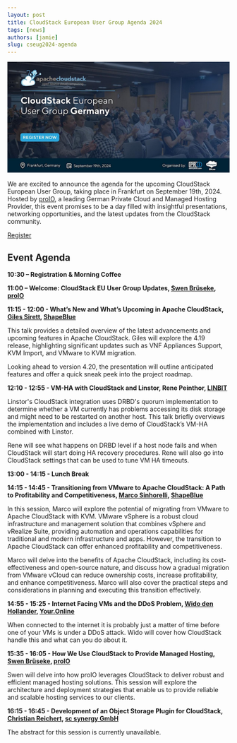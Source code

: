 ```yaml
---
layout: post
title: CloudStack European User Group Agenda 2024
tags: [news]
authors: [jamie]
slug: cseug2024-agenda
---
```


[![](banner.png "CSEUG 2024 Agenda")](/blog/cseug2024-agenda)

We are excited to announce the agenda for the upcoming CloudStack European User
Group, taking place in Frankfurt on September 19th, 2024. Hosted by
[proIO](https://www.proio.com), a leading German Private Cloud and Managed
Hosting Provider, this event promises to be a day filled with insightful
presentations, networking opportunities, and the latest updates from the
CloudStack community.

<div class="col col-3 col-lg text-center">
<a class="button button--primary button--lg" href="https://www.eventbrite.co.uk/e/cloudstack-european-user-group-germany-tickets-879369205967" target="_blank">Register</a><br/>
</div>

<!-- truncate -->

## Event Agenda

**10:30 – Registration & Morning Coffee**

**11:00 – Welcome: CloudStack EU User Group Updates, [Swen Brüseke](https://www.linkedin.com/in/swen-brüseke-391912193/), [proIO](https://www.proio.com)**

**11:15 - 12:00 - What’s New and What’s Upcoming in Apache CloudStack, [Giles Sirett](https://www.linkedin.com/in/gilessirett/), [ShapeBlue](https://www.shapeblue.com)**

This talk provides a detailed overview of the latest advancements and upcoming
features in Apache CloudStack. Giles will explore the 4.19 release, highlighting
significant updates such as VNF Appliances Support, KVM Import, and VMware to
KVM migration.

Looking ahead to version 4.20, the presentation will outline anticipated
features and offer a quick sneak peek into the project roadmap.

**12:10 - 12:55 - VM-HA with CloudStack and Linstor, Rene Peinthor, [LINBIT](https://linbit.com)**

Linstor's CloudStack integration uses DRBD's quorum implementation to determine
whether a VM currently has problems accessing its disk storage and might need to
be restarted on another host. This talk briefly overviews the implementation and
includes a live demo of CloudStack’s VM-HA combined with Linstor.

Rene will see what happens on DRBD level if a host node fails and when
CloudStack will start doing HA recovery procedures. Rene will also go into
CloudStack settings that can be used to tune VM HA timeouts.

**13:00 - 14:15 - Lunch Break**

**14:15 - 14:45 - Transitioning from VMware to Apache CloudStack: A Path to Profitability and Competitiveness, [Marco Sinhorelli](https://www.linkedin.com/in/msinhore/), [ShapeBlue](https://www.shapeblue.com)**

In this session, Marco will explore the potential of migrating from VMware to
Apache CloudStack with KVM. VMware vSphere is a robust cloud infrastructure and
management solution that combines vSphere and vRealize Suite, providing
automation and operations capabilities for traditional and modern infrastructure
and apps. However, the transition to Apache CloudStack can offer enhanced
profitability and competitiveness.

Marco will delve into the benefits of Apache CloudStack, including its
cost-effectiveness and open-source nature, and discuss how a gradual migration
from VMware vCloud can reduce ownership costs, increase profitability, and
enhance competitiveness. Marco will also cover the practical steps and
considerations in planning and executing this transition effectively.

**14:55 - 15:25 - Internet Facing VMs and the DDoS Problem, [Wido den Hollander](https://www.linkedin.com/in/widodh/), [Your.Online](https://your.online)**

When connected to the internet it is probably just a matter of time before one of your VMs is under a DDoS attack. Wido will cover how CloudStack handle this and what can you do about it.

**15:35 - 16:05 - How We Use CloudStack to Provide Managed Hosting, [Swen Brüseke](https://www.linkedin.com/in/swen-brüseke-391912193/), [proIO](https://www.proio.com)**

Swen will delve into how proIO leverages CloudStack to deliver robust and efficient managed hosting solutions. This session will explore the architecture and deployment strategies that enable us to provide reliable and scalable hosting services to our clients.

**16:15 - 16:45 - Development of an Оbject Storage Plugin for CloudStack, [Christian Reichert](https://www.linkedin.com/in/christian-reichert-35569b37/?originalSubdomain=de), [sc synergy GmbH](https://scsynergy.com/)**

The abstract for this session is currently unavailable.

